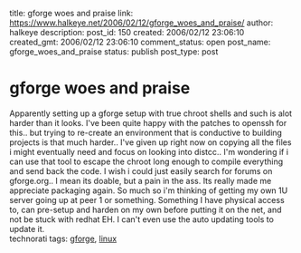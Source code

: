 title: gforge woes and praise
link: https://www.halkeye.net/2006/02/12/gforge_woes_and_praise/
author: halkeye
description: 
post_id: 150
created: 2006/02/12 23:06:10
created_gmt: 2006/02/12 23:06:10
comment_status: open
post_name: gforge_woes_and_praise
status: publish
post_type: post

# gforge woes and praise

Apparently setting up a gforge setup with true chroot shells and such is alot harder than it looks. I've been quite happy with the patches to openssh for this.. but trying to re-create an environment that is conductive to building projects is that much harder.. I've given up right now on copying all the files i might eventually need and focus on looking into distcc.. I'm wondering if i can use that tool to escape the chroot long enough to compile everything and send back the code. I wish i could just easily search for forums on gforge.org.. I mean its doable, but a pain in the ass. Its really made me appreciate packaging again. So much so i'm thinking of getting my own 1U server going up at peer 1 or something. Something I have physical access to, can pre-setup and harden on my own before putting it on the net, and not be stuck with redhat EH. I can't even use the auto updating tools to update it.  
technorati tags: [gforge](http://technorati.com/tag/gforge), [ linux](http://technorati.com/tag/%20linux)